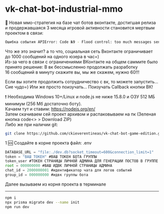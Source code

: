 # vk-chat-bot-industrial-mmo

💬 Новая ммо-стратегия на базе чат ботов вконтакте, достигшая релиза  и продержавшаяся 3 месяца игровой активности становится мертвым проектом в связи:
```bash
Ошибка события APIError: Code №9 - Flood control: too much messages sent to user
```
Что же это значит? а то что, социальная сеть Вконтакте ограничивает до 1000 сообщений на одного юзера в час=) <br>
Из-за чего в связи с ограничениями ВКонтакте на общем саммите было принято решение: В вк бессмысленно продолжать разработку <br>
16 сообщений в минуту скажите вы, мы же скажем, нужно 60!!!<br>

Если вы хотите продолжить сотрудничество с вк, то можете запустить... Сие чудо=) Или же просто поизучать... Поизучать Callback кнопки ВК!

❗ Необходима Windows 10+/Linux и node.js не ниже 15.8.0 и ОЗУ 512 МБ минимум (256 Мб достаточно боту).<br />
Качаем тут и ставим: https://nodejs.org/en/ <br />
Затем скачиваем сей проект архивом и распаковываем на пк (Зеленая кнопка code<> > Download ZIP) <br />
Либо же при наличии git: <br />
```bash
git clone https://github.com/ckieverentineas/vk-chat-bot-game-edition.git
```

1 🆘 Создайте в корне проекта файл: .env
```js
DATABASE_URL = "file:./dev.db?socket_timeout=600&connection_limit=1"
token = "ВАШ ТОКЕН" #ВАШ ТОКЕН БОТА ГРУППЫ
token_user #ТОКЕН СТРАНИЦЫ ЛИЧНОЙ АДМИНА ДЛЯ ГЕНЕРАЦИИ ПОСТОВ В ГРУППЕ С БОССАМИ
root = 000000000 #ВАШ ИДВК ЛИЧНОЙ СТРАНИЦЫ АДМИНА
chat_id = 2000000001 #идентификатор чата для логов событий
group_id = 000000000 #идвк группы бота
```
Далее вызываем из корня проекта в терминале
____
```bash
npm i
npx prisma migrate dev --name init
npm run dev
```
